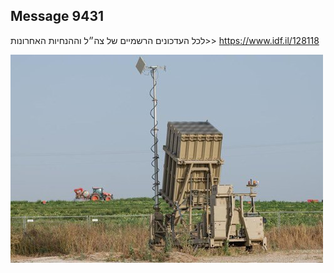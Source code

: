 ## Message 9431

לכל העדכונים הרשמיים של צה״ל וההנחיות האחרונות>>
https://www.idf.il/128118

![Photo](./9431/9431_photo.jpg)
